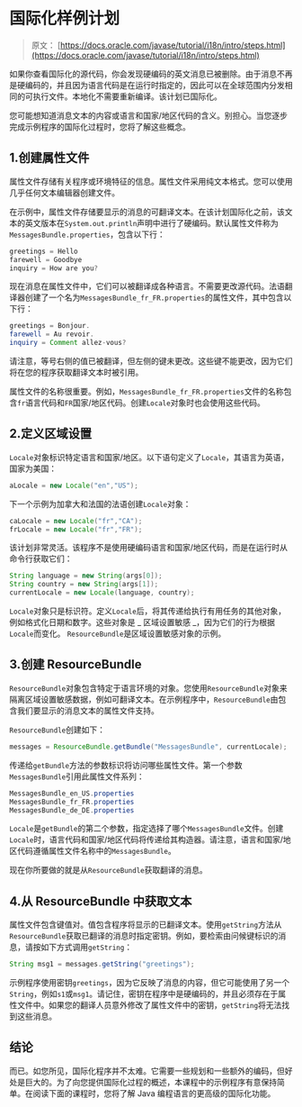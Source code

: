 # 国际化样例计划

> 原文： [https://docs.oracle.com/javase/tutorial/i18n/intro/steps.html](https://docs.oracle.com/javase/tutorial/i18n/intro/steps.html)

如果你查看国际化的源代码，你会发现硬编码的英文消息已被删除。由于消息不再是硬编码的，并且因为语言代码是在运行时指定的，因此可以在全球范围内分发相同的可执行文件。本地化不需要重新编译。该计划已国际化。

您可能想知道消息文本的内容或语言和国家/地区代码的含义。别担心。当您逐步完成示例程序的国际化过程时，您将了解这些概念。

## 1.创建属性文件

属性文件存储有关程序或环境特征的信息。属性文件采用纯文本格式。您可以使用几乎任何文本编辑器创建文件。

在示例中，属性文件存储要显示的消息的可翻译文本。在该计划国际化之前，该文本的英文版本在`System.out.println`声明中进行了硬编码。默认属性文件称为`MessagesBundle.properties`，包含以下行：

```java
greetings = Hello
farewell = Goodbye
inquiry = How are you?

```

现在消息在属性文件中，它们可以被翻译成各种语言。不需要更改源代码。法语翻译器创建了一个名为`MessagesBundle_fr_FR.properties`的属性文件，其中包含以下行：

```java
greetings = Bonjour.
farewell = Au revoir.
inquiry = Comment allez-vous?

```

请注意，等号右侧的值已被翻译，但左侧的键未更改。这些键不能更改，因为它们将在您的程序获取翻译文本时被引用。

属性文件的名称很重要。例如，`MessagesBundle_fr_FR.properties`文件的名称包含`fr`语言代码和`FR`国家/地区代码。创建`Locale`对象时也会使用这些代码。

## 2.定义区域设置

`Locale`对象标识特定语言和国家/地区。以下语句定义了`Locale`，其语言为英语，国家为美国：

```java
aLocale = new Locale("en","US");

```

下一个示例为加拿大和法国的法语创建`Locale`对象：

```java
caLocale = new Locale("fr","CA");
frLocale = new Locale("fr","FR");

```

该计划非常灵活。该程序不是使用硬编码语言和国家/地区代码，而是在运行时从命令行获取它们：

```java
String language = new String(args[0]);
String country = new String(args[1]);
currentLocale = new Locale(language, country);

```

`Locale`对象只是标识符。定义`Locale`后，将其传递给执行有用任务的其他对象，例如格式化日期和数字。这些对象是 _ 区域设置敏感 _，因为它们的行为根据`Locale`而变化。 `ResourceBundle`是区域设置敏感对象的示例。

## 3.创建 ResourceBundle

`ResourceBundle`对象包含特定于语言环境的对象。您使用`ResourceBundle`对象来隔离区域设置敏感数据，例如可翻译文本。在示例程序中，`ResourceBundle`由包含我们要显示的消息文本的属性文件支持。

`ResourceBundle`创建如下：

```java
messages = ResourceBundle.getBundle("MessagesBundle", currentLocale);

```

传递给`getBundle`方法的参数标识将访问哪些属性文件。第一个参数`MessagesBundle`引用此属性文件系列：

```java
MessagesBundle_en_US.properties
MessagesBundle_fr_FR.properties
MessagesBundle_de_DE.properties

```

`Locale`是`getBundle`的第二个参数，指定选择了哪个`MessagesBundle`文件。创建`Locale`时，语言代码和国家/地区代码将传递给其构造器。请注意，语言和国家/地区代码遵循属性文件名称中的`MessagesBundle`。

现在你所要做的就是从`ResourceBundle`获取翻译的消息。

## 4.从 ResourceBundle 中获取文本

属性文件包含键值对。值包含程序将显示的已翻译文本。使用`getString`方法从`ResourceBundle`获取已翻译的消息时指定密钥。例如，要检索由问候键标识的消息，请按如下方式调用`getString`：

```java
String msg1 = messages.getString("greetings");

```

示例程序使用密钥`greetings`，因为它反映了消息的内容，但它可能使用了另一个`String`，例如`s1`或`msg1`。请记住，密钥在程序中是硬编码的，并且必须存在于属性文件中。如果您的翻译人员意外修改了属性文件中的密钥，`getString`将无法找到这些消息。

## 结论

而已。如您所见，国际化程序并不太难。它需要一些规划和一些额外的编码，但好处是巨大的。为了向您提供国际化过程的概述，本课程中的示例程序有意保持简单。在阅读下面的课程时，您将了解 Java 编程语言的更高级的国际化功能。